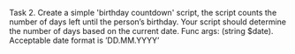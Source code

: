 Task 2. Create a simple 'birthday countdown' script, the script counts the number of days left until the person’s birthday. Your script should determine the number of days based on the current date.
Func args: (string $date).
Acceptable date format is ’DD.MM.YYYY’
